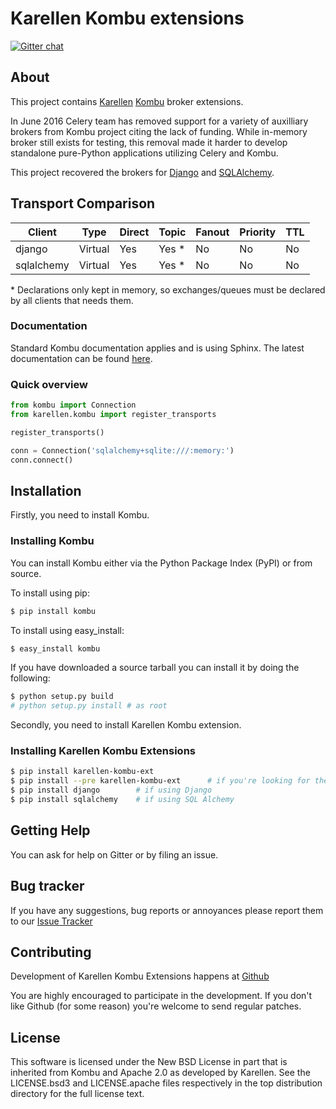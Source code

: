 # Karellen Kombu extensions

[![Gitter chat](https://badges.gitter.im/karellen/gitter.svg)](https://gitter.im/karellen/lobby)

## About

This project contains [Karellen](https://www.karellen.co/karellen/) [Kombu](https://github.com/celery/kombu)
broker extensions.

In June 2016 Celery team has removed support for a variety of auxilliary brokers from
Kombu project citing the lack of funding. While in-memory broker still exists for testing,
this removal made it harder to develop standalone pure-Python applications utilizing Celery and Kombu.

This project recovered the brokers for
[Django](https://github.com/celery/kombu/commit/65f982ccf31b86157c39a8feb42081410b83abe2) and
[SQLAlchemy](https://github.com/celery/kombu/commit/1cd4e07f9ebb2fdbde0f86054e963f6bbd17e698).

## Transport Comparison

| Client | Type | Direct | Topic | Fanout | Priority | TTL |
| --- | --- | --- | --- | --- | --- | --- |
| django | Virtual | Yes  | Yes * | No | No | No |
| sqlalchemy | Virtual | Yes | Yes * | No | No | No |

\* Declarations only kept in memory, so exchanges/queues must be declared by all clients that needs them.

### Documentation

Standard Kombu documentation applies and is using Sphinx. The latest documentation can be found
[here](https://kombu.readthedocs.io/).

### Quick overview
```python
from kombu import Connection
from karellen.kombu import register_transports

register_transports()

conn = Connection('sqlalchemy+sqlite:///:memory:')
conn.connect()
```

## Installation

Firstly, you need to install Kombu.

### Installing Kombu
You can install Kombu either via the Python Package Index (PyPI) or from
source.

To install using pip:
```bash
$ pip install kombu
```

To install using easy_install:
```bash
$ easy_install kombu
```

If you have downloaded a source tarball you can install it by doing the
following:
```bash
$ python setup.py build
# python setup.py install # as root
```

Secondly, you need to install Karellen Kombu extension.

### Installing Karellen Kombu Extensions

```bash
$ pip install karellen-kombu-ext
$ pip install --pre karellen-kombu-ext      # if you're looking for the latest dev version
$ pip install django        # if using Django
$ pip install sqlalchemy    # if using SQL Alchemy
```

## Getting Help

You can ask for help on Gitter or by filing an issue.


## Bug tracker

If you have any suggestions, bug reports or annoyances please report
them to our [Issue Tracker](http://github.com/karellen/karellen-kombu-ext/issues/)

## Contributing

Development of Karellen Kombu Extensions happens at [Github](http://github.com/karellen/karellen-kombu-ext/)

You are highly encouraged to participate in the development. If you
don't like Github (for some reason) you're welcome to send regular
patches.

## License

This software is licensed under the New BSD License in part that is inherited from Kombu and Apache 2.0 
as developed by Karellen. See the LICENSE.bsd3 and LICENSE.apache files respectively in the top distribution directory 
for the full license text.

